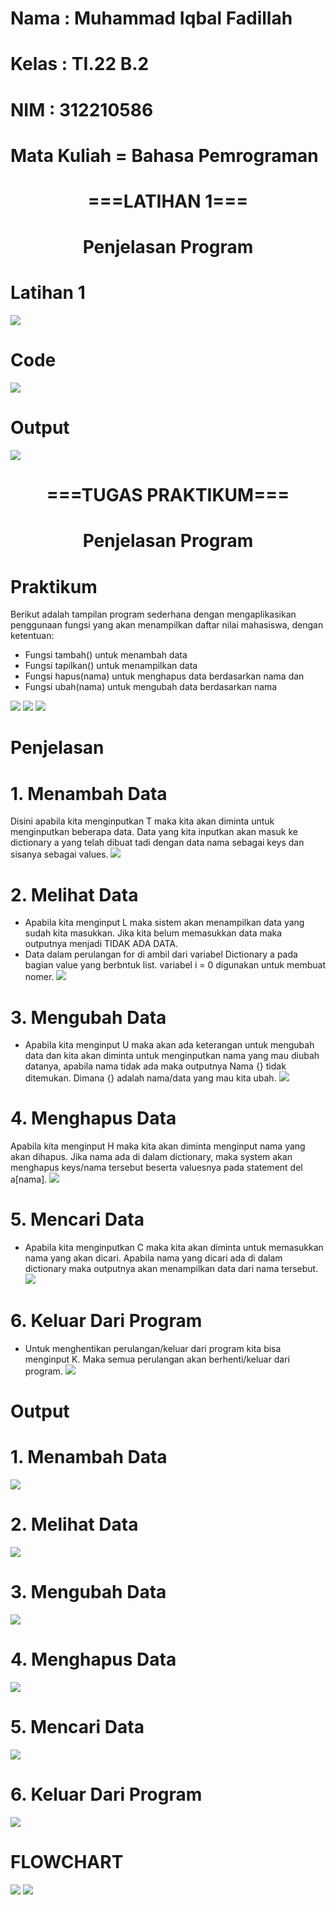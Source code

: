 # Nama : Muhammad Iqbal Fadillah

# Kelas : TI.22 B.2

# NIM : 312210586

# Mata Kuliah = Bahasa Pemrograman

# <p align="center">===LATIHAN 1===</p>
# <p align="center">Penjelasan Program</p>

# Latihan 1
![](1.png)

# Code
![](2.png)

# Output
![](3.png)

# <p align="center">===TUGAS PRAKTIKUM===</p>
# <p align="center">Penjelasan Program</p>

# Praktikum
Berikut adalah tampilan program sederhana dengan mengaplikasikan penggunaan fungsi yang akan menampilkan daftar nilai mahasiswa, dengan ketentuan:

* Fungsi tambah() untuk menambah data
* Fungsi tapilkan() untuk menampilkan data
* Fungsi hapus(nama) untuk menghapus data berdasarkan nama dan
* Fungsi ubah(nama) untuk mengubah data berdasarkan nama

![](4.png)
![](5.png)
![](6.png)

# <b>Penjelasan</b>

# 1. Menambah Data 
Disini apabila kita menginputkan T maka kita akan diminta untuk menginputkan beberapa data. Data yang kita inputkan akan masuk ke dictionary a yang telah dibuat tadi dengan data nama sebagai keys dan sisanya sebagai values.
![](7.png)

# 2. Melihat Data
* Apabila kita menginput L maka sistem akan menampilkan data yang sudah kita masukkan. Jika kita belum memasukkan data maka outputnya menjadi TIDAK ADA DATA.
* Data dalam perulangan for di ambil dari variabel Dictionary a pada bagian value yang berbntuk list. variabel i = 0 digunakan untuk membuat nomer.
![](8.png)

# 3. Mengubah Data
* Apabila kita menginput U maka akan ada keterangan untuk mengubah data dan kita akan diminta untuk menginputkan nama yang mau diubah datanya, apabila nama tidak ada maka outputnya Nama {} tidak ditemukan. Dimana {} adalah nama/data yang mau kita ubah.
![](9.png)

# 4. Menghapus Data
Apabila kita menginput H maka kita akan diminta menginput nama yang akan dihapus. Jika nama ada di dalam dictionary, maka system akan menghapus keys/nama tersebut beserta valuesnya pada statement del a[nama].
![](10.png)

# 5. Mencari Data
* Apabila kita menginputkan C maka kita akan diminta untuk memasukkan nama yang akan dicari. Apabila nama yang dicari ada di dalam dictionary maka outputnya akan menampilkan data dari nama tersebut.
![](11.png)

# 6. Keluar Dari Program
* Untuk menghentikan perulangan/keluar dari program kita bisa menginput K. Maka semua perulangan akan berhenti/keluar dari program.
![](12.png)

# <b>Output</b>

# 1. Menambah Data 
![](T.png)
# 2. Melihat Data
![](L.png)
# 3. Mengubah Data
![](U.png)
# 4. Menghapus Data
![](H.png)
# 5. Mencari Data
![](C.png)
# 6. Keluar Dari Program
![](O.png)

# <b>FLOWCHART</b>

![](F1.png)
![](F2.png)